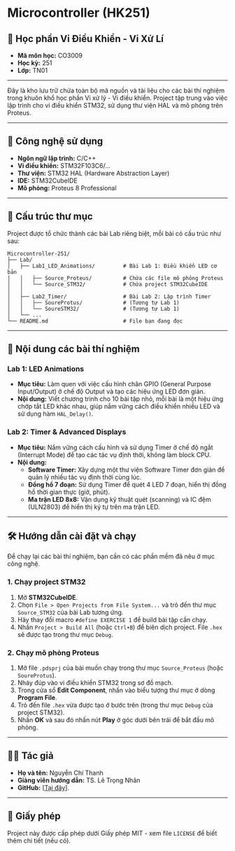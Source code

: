 # Microcontroller (HK251)
## 📖 Học phần **Vi Điều Khiển - Vi Xử Lí** 
* **Mã môn học:** CO3009
* **Học kỳ:** 251
* **Lớp:** TN01
---
Đây là kho lưu trữ chứa toàn bộ mã nguồn và tài liệu cho các bài thí nghiệm trong khuôn khổ học phần Vi xử lý - Vi điều khiển. Project tập trung vào việc lập trình cho vi điều khiển STM32, sử dụng thư viện HAL và mô phỏng trên Proteus.

---

## 🚀 Công nghệ sử dụng

*   **Ngôn ngữ lập trình:** C/C++
*   **Vi điều khiển:** STM32F103C6/...
*   **Thư viện:** STM32 HAL (Hardware Abstraction Layer)
*   **IDE:** STM32CubeIDE
*   **Mô phỏng:** Proteus 8 Professional

---

## 📂 Cấu trúc thư mục

Project được tổ chức thành các bài Lab riêng biệt, mỗi bài có cấu trúc như sau:

```
Microcontroller-251/
├── Lab/
│   ├── Lab1_LED_Animations/         # Bài Lab 1: Điều khiển LED cơ bản
│   │   ├── Source_Proteus/          # Chứa các file mô phỏng Proteus
│   │   └── Source_STM32/            # Chứa project STM32CubeIDE
│   │
│   ├── Lab2_Timer/                  # Bài Lab 2: Lập trình Timer
│   │   ├── SoureProtus/             # (Tương tự Lab 1)
│   │   └── SoureSTM32/              # (Tương tự Lab 1)
│   └── ...
└── README.md                        # File bạn đang đọc
```

---

## 🔬 Nội dung các bài thí nghiệm

### Lab 1: LED Animations

*   **Mục tiêu:** Làm quen với việc cấu hình chân GPIO (General Purpose Input/Output) ở chế độ Output và tạo các hiệu ứng LED đơn giản.
*   **Nội dung:** Viết chương trình cho 10 bài tập nhỏ, mỗi bài là một hiệu ứng chớp tắt LED khác nhau, giúp nắm vững cách điều khiển nhiều LED và sử dụng hàm `HAL_Delay()`.

### Lab 2: Timer & Advanced Displays

*   **Mục tiêu:** Nắm vững cách cấu hình và sử dụng Timer ở chế độ ngắt (Interrupt Mode) để tạo các tác vụ định thời, không làm block CPU.
*   **Nội dung:**
    *   **Software Timer:** Xây dựng một thư viện Software Timer đơn giản để quản lý nhiều tác vụ định thời cùng lúc.
    *   **Đồng hồ 7 đoạn:** Sử dụng Timer để quét 4 LED 7 đoạn, hiển thị đồng hồ thời gian thực (giờ, phút).
    *   **Ma trận LED 8x8:** Vận dụng kỹ thuật quét (scanning) và IC đệm (ULN2803) để hiển thị ký tự trên ma trận LED.

---

## 🛠️ Hướng dẫn cài đặt và chạy

Để chạy lại các bài thí nghiệm, bạn cần có các phần mềm đã nêu ở mục công nghệ.

### 1. Chạy project STM32

1.  Mở **STM32CubeIDE**.
2.  Chọn `File > Open Projects from File System...` và trỏ đến thư mục `Source_STM32` của bài Lab tương ứng.
3.  Hãy thay đổi macro `#define EXERCISE 1` để build bài tập cần chạy. 
4.  Nhấn `Project > Build All` (hoặc `Ctrl+B`) để biên dịch project. File `.hex` sẽ được tạo trong thư mục `Debug`.

### 2. Chạy mô phỏng Proteus

1.  Mở file `.pdsprj` của bài muốn chạy trong thư mục `Source_Proteus` (hoặc `SoureProtus`).
2.  Nháy đúp vào vi điều khiển STM32 trong sơ đồ mạch.
3.  Trong cửa sổ **Edit Component**, nhấn vào biểu tượng thư mục ở dòng **Program File**.
4.  Trỏ đến file `.hex` vừa được tạo ở bước trên (trong thư mục `Debug` của project STM32).
5.  Nhấn **OK** và sau đó nhấn nút **Play** ở góc dưới bên trái để bắt đầu mô phỏng.

---

## 👨‍💻 Tác giả

*   **Họ và tên:** Nguyễn Chí Thanh
*   **Giảng viên hướng dẫn:** TS. Lê Trọng Nhân
*   **GitHub:** [[Tại đây](https://github.com/batmaon512/Microcontroller-251)].

---

## 📄 Giấy phép

Project này được cấp phép dưới Giấy phép MIT - xem file `LICENSE` để biết thêm chi tiết (nếu có).
